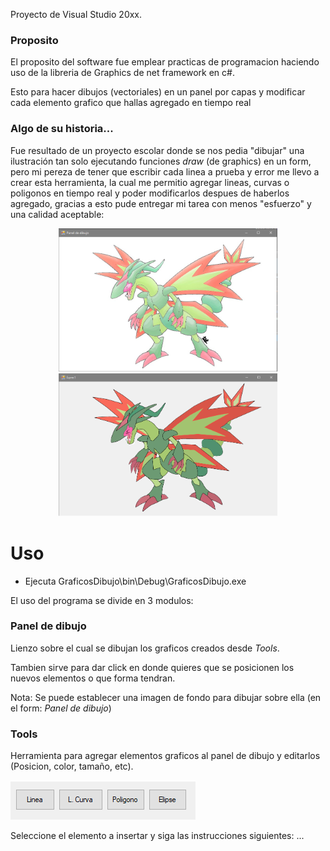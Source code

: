 Proyecto de Visual Studio 20xx.

### Proposito
El proposito del software fue emplear practicas de programacion haciendo uso de la libreria de Graphics de net framework en c#.

Esto para hacer dibujos (vectoriales) en un panel por capas y modificar cada elemento grafico que hallas agregado en tiempo real

### Algo de su historia...
Fue resultado de un proyecto escolar donde se nos pedia "dibujar" una ilustración tan solo ejecutando funciones *draw* (de graphics) en un form,
pero mi pereza de tener que escribir cada linea a prueba y error me llevo a crear esta herramienta, la cual me permitio agregar lineas, curvas o poligonos en tiempo real
y poder modificarlos despues de haberlos agregado, gracias a esto pude entregar mi tarea con menos "esfuerzo" y una calidad aceptable:

<p align="center">
  <img src="Screenshots/PanelDibujo.png" width="350" title="Original"> 
  <img src="Screenshots/flygonGen.png" width="350" height="229" title="Terminado">  
</p>


# Uso
- Ejecuta GraficosDibujo\bin\Debug\GraficosDibujo.exe 

El uso del programa se divide en 3 modulos:

### Panel de dibujo
Lienzo sobre el cual se dibujan los graficos creados desde *Tools*.

Tambien sirve para dar click en donde quieres que se posicionen los nuevos elementos o que forma tendran.

Nota:
Se puede establecer una imagen de fondo para dibujar sobre ella (en el form: *Panel de dibujo*)

### Tools
Herramienta para agregar elementos graficos al panel de dibujo y editarlos (Posicion, color, tamaño, etc).
<p>
  <img src="Screenshots/tools1.png" > 
</p>
Seleccione el elemento a insertar y siga las instrucciones siguientes:
...


